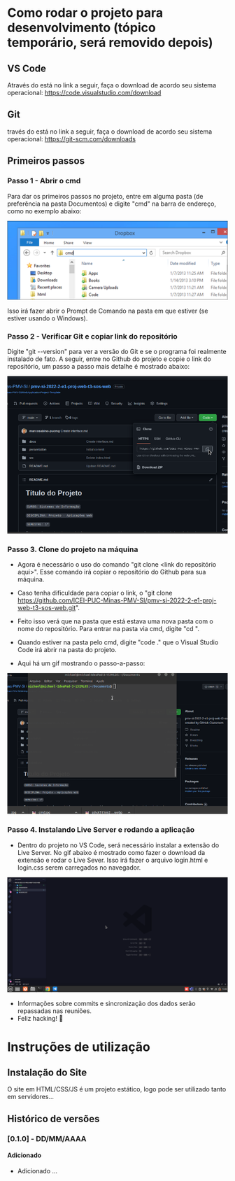 # Como rodar o projeto para desenvolvimento (tópico temporário, será removido depois)

## VS Code 
Através do está no link a seguir, faça o download de acordo seu sistema operacional: https://code.visualstudio.com/download

## Git
través do está no link a seguir, faça o download de acordo seu sistema operacional: https://git-scm.com/downloads

## Primeiros passos

### Passo 1 - Abrir o cmd
Para dar os primeiros passos no projeto, entre em alguma pasta (de preferência na pasta Documentos) e digite "cmd" na barra de endereço, como no exemplo abaixo:

![](https://github.com/ICEI-PUC-Minas-PMV-SI/pmv-si-2022-2-e1-proj-web-t3-sos-web/blob/main/docs/img/tutorial/cmd.jpg)

Isso irá fazer abrir o Prompt de Comando na pasta em que estiver (se estiver usando o Windows).

### Passo 2 - Verificar Git e copiar link do repositório
Digite "git --version" para ver a versão do Git e se o programa foi realmente instalado de fato. A seguir, entre no Github do projeto e copie o link do repositório, um passo a passo mais detalhe é mostrado abaixo:

![](https://github.com/ICEI-PUC-Minas-PMV-SI/pmv-si-2022-2-e1-proj-web-t3-sos-web/blob/main/docs/img/tutorial/repository-link.png)

### Passo 3. Clone do projeto na máquina

 - Agora é necessário o uso do comando "git clone <link do repositório aqui>". Esse comando irá copiar o repositório do Github para sua máquina.

 - Caso tenha dificuldade para copiar o link, o "git clone https://github.com/ICEI-PUC-Minas-PMV-SI/pmv-si-2022-2-e1-proj-web-t3-sos-web.git".

 - Feito isso verá que na pasta que está estava uma nova pasta com o nome do repositório. Para entrar na pasta via cmd, digite "cd <nome da pasta aqui>".

 - Quando estiver na pasta pelo cmd, digite "code ." que o Visual Studio Code irá abrir na pasta do projeto.

 - Aqui há um gif mostrando o passo-a-passo:

![](https://github.com/ICEI-PUC-Minas-PMV-SI/pmv-si-2022-2-e1-proj-web-t3-sos-web/blob/main/docs/img/tutorial/tutorial-clone.gif)

### Passo 4. Instalando Live Server e rodando a aplicação

 - Dentro do projeto no VS Code, será necessário instalar a extensão do Live Server. No gif abaixo é mostrado como fazer o download da extensão e rodar o Live Sever. Isso irá fazer o arquivo login.html e login.css serem carregados no navegador.

![](https://github.com/ICEI-PUC-Minas-PMV-SI/pmv-si-2022-2-e1-proj-web-t3-sos-web/blob/main/docs/img/tutorial/tutorial-live-server.gif)

 - Informações sobre commits e sincronização dos dados serão repassadas nas reuniões.
 - Feliz hacking! 🎉

# Instruções de utilização

## Instalação do Site

O site em HTML/CSS/JS é um projeto estático, logo pode ser utilizado tanto em servidores...

## Histórico de versões

### [0.1.0] - DD/MM/AAAA
#### Adicionado
- Adicionado ...